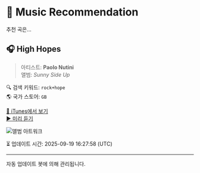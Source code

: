 
# 🎵 Music Recommendation

추천 곡은...

## 🎧 High Hopes  
> 아티스트: **Paolo Nutini**  
> 앨범: _Sunny Side Up_  

🔍 검색 키워드: `rock+hope`  
🌎 국가 스토어: `GB`

[🔗 iTunes에서 보기](https://music.apple.com/gb/album/high-hopes/313853201?i=313853223&uo=4)  
[▶️ 미리 듣기](https://audio-ssl.itunes.apple.com/itunes-assets/AudioPreview115/v4/3b/c1/69/3bc169b8-bc64-4b9f-8631-f15d6f4f58a2/mzaf_7233391587388452636.plus.aac.p.m4a)

![앨범 아트워크](https://is1-ssl.mzstatic.com/image/thumb/Features124/v4/6d/9f/6e/6d9f6eef-343b-ef25-88ce-15014144fd8d/dj.sxlwqczw.jpg/100x100bb.jpg)

⏳ 업데이트 시간: 2025-09-19 16:27:58 (UTC)

---
자동 업데이트 봇에 의해 관리됩니다.
